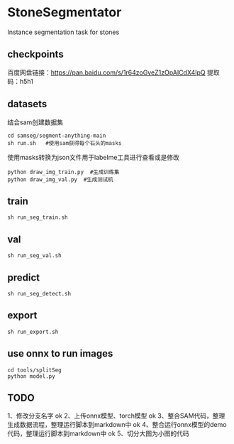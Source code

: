 # StoneSegmentator
Instance segmentation task for stones

## checkpoints
百度网盘链接：https://pan.baidu.com/s/1r64zoGveZ1zOpAICdX4IpQ  提取码：h5h1 

## datasets
结合sam创建数据集
```
cd samseg/segment-anything-main
sh run.sh   #使用sam获得每个石头的masks
```
使用masks转换为json文件用于labelme工具进行查看或是修改
```
python draw_img_train.py  #生成训练集
python draw_img_val.py  #生成测试机
```

## train
```
sh run_seg_train.sh
```

## val
```
sh run_seg_val.sh
```

## predict
```
sh run_seg_detect.sh
```

## export
```
sh run_export.sh
```

## use onnx to run images
```
cd tools/splitSeg
python model.py
```



## TODO
1、修改分支名字 ok
2、上传onnx模型、torch模型 ok
3、整合SAM代码，整理生成数据流程，整理运行脚本到markdown中  ok
4、整合运行onnx模型的demo代码，整理运行脚本到markdown中 ok
5、切分大图为小图的代码 
